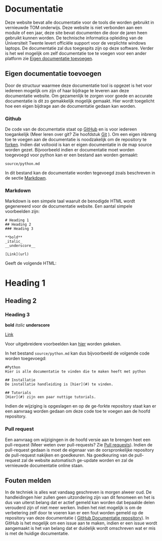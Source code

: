 # Documentatie
Deze website bevat alle documentatie voor de tools die worden gebruikt in vernieuwde TOM onderwijs. Deze website is niet verbonden aan een module of een jaar, deze site bevat documenten die door de jaren heen gebruikt kunnen worden. De technische informatica opleiding van de Universiteit Twente levert officiële support voor de verplichte windows laptops. De documentatie zal dus toegespits zijn op deze software. Verder is het wel mogelijk om zelf documentatie toe te voegen voor een ander platform zie [Eigen documentatie toevoegen](#toc_1).

## Eigen documentatie toevoegen
Door de structuur waarmee deze documentatie tool is opgezet is het voor iedereen mogelijk om zijn of haar bijdrage te leveren aan deze documentatie website.
Om gezamenlijk te zorgen voor goede en accurate documentatie is dit zo gemakkelijk mogelijk gemaakt. Hier wordt toegelicht hoe een eigen bijdrage aan de documentatie gedaan kan worden. 

### Github
De code van de documentatie staat op [GitHub](https://github.com/boersmamarcel/Documentatie) en is voor iedereen toegankelijk (Meer leren over git? Zie hoofdstuk [Git](git.html) ). Om een eigen inbreng toe te voegen aan de documentatie is noodzakelijk om de repository te [forken](https://help.github.com/articles/fork-a-repo). Indien dat voltooid is kan er eigen documentatie in de map source worden gezet. Bijvoorbeeld indien er documentatie moet worden toegevoegd voor python kan er een bestand aan worden gemaakt:

```
source/python.md
```

In dit bestand kan de documentatie worden tegevoegd zoals beschreven in de sectie [Markdown](#toc_3).

### Markdown
Markdown is een simpele taal waaruit de benodigde HTML wordt gegenereerd voor de documentatie website. Een aantal simpele voorbeelden zijn:


```
# Heading 1
## Heading 2
### Heading 3

**bold**
_italic_
__underscore__

[Link](url)

```



Geeft de volgende HTML:


# Heading 1
## Heading 2
### Heading 3

**bold**
_italic_
__underscore__

[Link](url)

Voor uitgebreidere voorbeelden kan [hier](https://github.com/adam-p/markdown-here/wiki/Markdown-Cheatsheet) worden gekeken.

In het bestand `source/python.md` kan dus bijvoorbeeld de volgende code worden toegevoegd:

```
#Python
Hier is alle documentatie te vinden die te maken heeft met python

## Installatie
De installatie handleiding is [hier](#) te vinden.

## Tutorials
[Hier](#) zijn een paar nuttige tutorials.

```

Indien de wijziging is opgeslagen en op de ge-forkte repository staat kan er een aanvraag worden gedaan om deze code toe te voegen aan de hoofd repository.

### Pull request
Een aanvraag om wijzigingen in de hoofd versie aan te brengen heet een pull-request (Meer weten over pull-requests? Zie [Pull requests](https://help.github.com/articles/using-pull-requests)). Indien de pull-request gedaan is moet de eigenaar van de oorspronkelijke repository de pull-request nakijken en goedkeuren. Na goedkeuring van de pull-request zal de website automatisch ge-update worden en zal de vernieuwde documentatie online staan.


## Fouten melden
In de techniek is alles wat vandaag geschreven is morgen alweer oud. De handleidingen hier zullen geen uitzondering zijn van dit fenomeen en het is dus van uiterst belang dat er actief gemeld kan worden dat bepaalde delen verouderd zijn of niet meer werken. Indien het niet mogelijk is om de verbetering zelf door te voeren kan er een fout worden gemeld op de repository van deze documentatie ( [GitHub Documentatie repository](https://github.com/boersmamarcel/Documentatie)). In GitHub is het mogelijk om een issue aan te maken, indien er een issue wordt aangemaakt is het van belang dat er duidelijk wordt omschreven wat er mis is met de huidige documentatie. 
